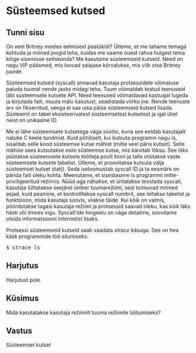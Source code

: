 ﻿# Süsteemsed kutsed

## Tunni sisu

On veel Britney meeles eelmisest peatükist? Ütleme, et me tahame temaga kohtuda ja mõned joogid teha, kuidas me saame õuest rahva hulgast tema kõige sisemisse seltskonda? Me kasutame süsteemseid kutseid. Need on nagu VIP pääsmed, mis loovad salajase kõrvalukse, mis viib otse Britney juurde.

Süsteemsed kutsed (syscall) annavad kasutaja protsessidele võimaluse paluda tuumal nende jaoks midagi teha. Tuum võimaldab teatud teenuseid läbi süsteemsete kutsete API. Need teenused võimaldavad kastuajal lugeda ja kirjutada faili, muuta mälu kasutust, seadistada võrku jne. Nende teenuste arv on fikserritud, seega ei saa uisa päisa süsteemseid kutsed lisada. Süsteemil on tabel eksisteerivatest süsteemsetest kutsetest ja igal ühel neist on unikaalne ID.

Me ei lähe süsteemsete kutsetega väga süvitsi, kuna see eeldab kasutajalt natuke C keele tundmist. Kuid põhiliselt, kui kutsuta programm nagu ls, sisaldab selle kood süsteemse kutse mähist (mitte veel päris kutset). Selle mähise sees kutsutakse esile süsteemse kutse, mis käivitab lõksu. See lõks püütakse süsteemsete kutsete töötleja poolt kinni ja talle otsitakse vaste süsteemsete kutsete tabelist. Ütleme, et proovitakse kutsuta välja süsteemset kutset stat(). Seda iseloomustab syscall ID ja ta eesmärk on pärida faili oleku kohta. Meenutame, et sisestasime ls programmi mitte-priviligeeritud režiimis. Nüüd aga nähakse, et üritatakse teostada syscall, kasutaja lülitatakse seejärel ümber tuumarežiimi, seal toimuvad mitmed asjad, kuid peamine, et kontrollitakse syscall numbrit, see leitakse tabelist ja funktsioon, mida kasutaja soovis, viiakse täide. Kui kõik on valmis, pöördutakse tagasi kasutaja režiimi ja protsessid saavad oleku, kas kõik läks hästi või ilmnes vigu. Syscall'ide hingeelu on väga detailme, soovitame otsida informatsiooni Internetist lisaks.

Protsessi süsteemseid kutseid saab vaadata *strace* käsuga. See on hea käsk programmide töö silumiseks.

<pre>$ strace ls</pre>

## Harjutus

Harjutust pole.

## Küsimus

Mida kasutatakse kasutaja režiimilt tuuma režiimile lülitumiseks?

## Vastus

Süsteemset kutset